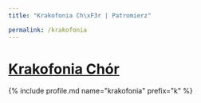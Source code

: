 ```yaml
---
title: "Krakofonia Ch\xF3r | Patromierz"

permalink: /krakofonia
---
```


# [Krakofonia Chór](https://patronite.pl/krakofonia)

{% include profile.md name="krakofonia" prefix="k" %}
